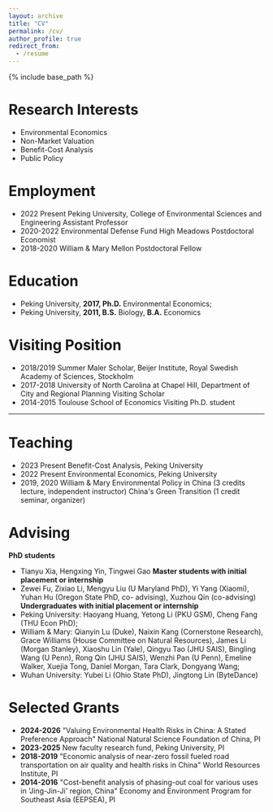 ```yaml
---
layout: archive
title: "CV"
permalink: /cv/
author_profile: true
redirect_from:
  - /resume
---
```


{% include base_path %}

Research Interests
======
* Environmental Economics
* Non-Market Valuation
* Benefit-Cost Analysis
* Public Policy

Employment
======
* 2022  Present Peking University, College of Environmental Sciences and Engineering Assistant Professor
* 2020-2022 Environmental Defense Fund High Meadows Postdoctoral Economist
* 2018-2020 William & Mary Mellon Postdoctoral Fellow

Education
======
* Peking University, **2017, Ph.D.** Environmental Economics;
* Peking University, **2011, B.S.** Biology, **B.A.** Economics

Visiting Position
======
* 2018/2019 Summer Maler Scholar, Beijer Institute, Royal Swedish Academy of Sciences, Stockholm
* 2017-2018 University of North Carolina at Chapel Hill, Department of City and Regional Planning Visiting Scholar
* 2014-2015 Toulouse School of Economics Visiting Ph.D. student

---

Teaching
======
* 2023  Present Benefit-Cost Analysis, Peking University
* 2022  Present Environmental Economics, Peking University
* 2019, 2020 William & Mary Environmental Policy in China (3 credits lecture, independent instructor) China's Green Transition (1 credit seminar, organizer)

Advising
======
**PhD students**
* Tianyu Xia, Hengxing Yin, Tingwei Gao
**Master students with initial placement or internship**
* Zewei Fu, Zixiao Li, Mengyu Liu (U Maryland PhD), Yi Yang (Xiaomi), Yuhan Hu (Oregon State PhD, co-
advising), Xuzhou Qin (co-advising)
**Undergraduates with initial placement or internship**
* Peking University: Haoyang Huang, Yetong Li (PKU GSM), Cheng Fang (THU Econ PhD);
* William & Mary: Qianyin Lu (Duke), Naixin Kang (Cornerstone Research), Grace Williams (House Committee
on Natural Resources), James Li (Morgan Stanley), Xiaoshu Lin (Yale), Qingyu Tao (JHU SAIS), Bingling Wang
(U Penn), Rong Qin (JHU SAIS), Wenzhi Pan (U Penn), Emeline Walker, Xuejia Tong, Daniel Morgan, Tara
Clark, Dongyang Wang;
* Wuhan University: Yubei Li (Ohio State PhD), Jingtong Lin (ByteDance)

Selected Grants
======
* **2024-2026** "Valuing Environmental Health Risks in China: A Stated Preference Approach" National Natural Science Foundation of China, PI
* **2023-2025** New faculty research fund, Peking University, PI
* **2018-2019** "Economic analysis of near-zero fossil fueled road transportation on air quality and health risks in China" World Resources Institute, PI
* **2014-2016** "Cost-benefit analysis of phasing-out coal for various uses in 'Jing-Jin-Ji' region, China" Economy and Environment Program for Southeast Asia (EEPSEA), PI
